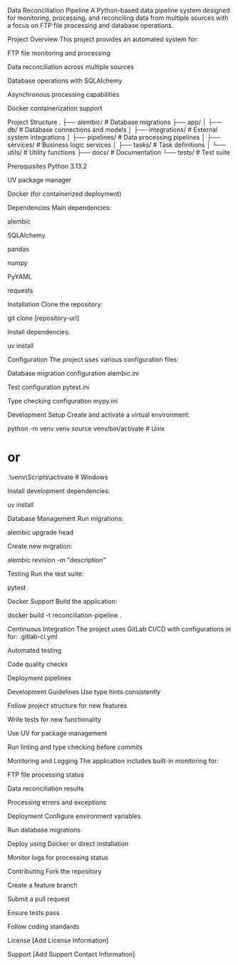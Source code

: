 Data Reconciliation Pipeline
A Python-based data pipeline system designed for monitoring, processing, and reconciling data from multiple sources with a focus on FTP file processing and database operations.

Project Overview
This project provides an automated system for:

FTP file monitoring and processing

Data reconciliation across multiple sources

Database operations with SQLAlchemy

Asynchronous processing capabilities

Docker containerization support

Project Structure
.
├── alembic/          # Database migrations
├── app/
│   ├── db/           # Database connections and models
│   ├── integrations/ # External system integrations
│   ├── pipelines/    # Data processing pipelines
│   ├── services/     # Business logic services
│   ├── tasks/        # Task definitions
│   └── utils/        # Utility functions
├── docs/             # Documentation
└── tests/            # Test suite

Prerequisites
Python 3.13.2

UV package manager

Docker (for containerized deployment)

Dependencies
Main dependencies:

alembic

SQLAlchemy

pandas

numpy

PyYAML

requests

Installation
Clone the repository:

git clone [repository-url]

Install dependencies:

uv install

Configuration
The project uses various configuration files:

Database migration configuration alembic.ini

Test configuration pytest.ini

Type checking configuration mypy.ini

Development Setup
Create and activate a virtual environment:

python -m venv venv
source venv/bin/activate  # Unix
# or
.\venv\Scripts\activate  # Windows

Install development dependencies:

uv install

Database Management
Run migrations:

alembic upgrade head

Create new migration:

alembic revision -m "description"

Testing
Run the test suite:

pytest

Docker Support
Build the application:

docker build -t reconciliation-pipeline .

Continuous Integration
The project uses GitLab CI/CD with configurations in for: .gitlab-ci.yml

Automated testing

Code quality checks

Deployment pipelines

Development Guidelines
Use type hints consistently

Follow project structure for new features

Write tests for new functionality

Use UV for package management

Run linting and type checking before commits

Monitoring and Logging
The application includes built-in monitoring for:

FTP file processing status

Data reconciliation results

Processing errors and exceptions

Deployment
Configure environment variables

Run database migrations

Deploy using Docker or direct installation

Monitor logs for processing status

Contributing
Fork the repository

Create a feature branch

Submit a pull request

Ensure tests pass

Follow coding standards

License
[Add License Information]

Support
[Add Support Contact Information]
